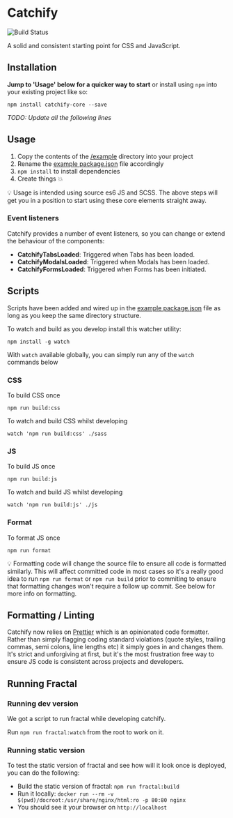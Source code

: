 # Catchify

![Build Status](https://travis-ci.org/catchdigital/catchify.svg?branch=master)

A solid and consistent starting point for CSS and JavaScript.

## Installation
**Jump to 'Usage' below for a quicker way to start** or install using `npm` into your existing project like so:

```
npm install catchify-core --save
```

_TODO: Update all the following lines_

## Usage
1. Copy the contents of the [/example](./example) directory into your project
2. Rename the [example package.json](./example/package.json) file accordingly
3. `npm install` to install dependencies
4. Create things 💥

💡 Usage is intended using source es6 JS and SCSS.  The above steps will get you in a position to start using these core elements straight away.

### Event listeners

Catchify provides a number of event listeners, so you can change or extend the behaviour of the components:
* **CatchifyTabsLoaded**: Triggered when Tabs has been loaded.
* **CatchifyModalsLoaded**: Triggered when Modals has been loaded.
* **CatchifyFormsLoaded**: Triggered when Forms has been initiated.

## Scripts
Scripts have been added and wired up in the [example package.json](./example/package.json) file as long as you keep the same directory structure.

To watch and build as you develop install this watcher utility:
```
npm install -g watch
```

With `watch` available globally, you can simply run any of the `watch` commands below

### CSS
To build CSS once
```
npm run build:css
```

To watch and build CSS whilst developing
```
watch 'npm run build:css' ./sass
```

### JS
To build JS once
```
npm run build:js
```

To watch and build JS whilst developing
```
watch 'npm run build:js' ./js
```

### Format
To format JS once
```
npm run format
```

💡 Formatting code will change the source file to ensure all code is formatted similarly.  This will affect committed code in most cases so it's a really good idea to run `npm run format` or `npm run build` prior to commiting to ensure that formatting changes won't require a follow up commit.  See below for more info on formatting.

## Formatting / Linting
Catchify now relies on [Prettier](https://github.com/prettier/prettier) which is an opinionated code formatter.  Rather than simply flagging coding standard violations (quote styles, trailing commas, semi colons, line lengths etc) it simply goes in and changes them.  It's strict and unforgiving at first, but it's the most frustration free way to ensure JS code is consistent across projects and developers.

## Running Fractal

### Running dev version
We got a script to run fractal while developing catchify.

Run `npm run fractal:watch` from the root to work on it.

### Running static version
To test the static version of fractal and see how will it look once is deployed, you can do the following:

* Build the static version of fractal: `npm run fractal:build`
* Run it locally: `docker run --rm -v $(pwd)/docroot:/usr/share/nginx/html:ro -p 80:80 nginx`
* You should see it your browser on `http://localhost`
